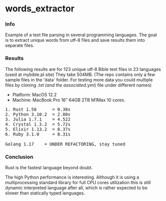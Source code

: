 # words_extractor

### Info

Example of a text file parsing in several programming languages. The goal is to extract unique words from utf-8 files and save results them into separate files.

### Results

The following results are for 123 unique utf-8 Bible text files in 23 languages (used at mybible.pl site) They take 504MB. (The repo contains only a few sample files in the 'data' folder. For testing more data you could multiple files by cloning *.txt (and the associated*.yml) file under different names)

* Platform: MacOS 12.2
* Machine: MacBook Pro 16" 64GB 2TB M1Max 10 cores.

<pre>
1. Rust 1.58      = 0.38s
2. Python 3.10.2  = 2.80s
3. Julia 1.7.1    = 4.522
4. Crystal 1.3.2  = 5.72s
5. Elixir 1.13.2  = 8.37s
6. Ruby 3.1.0     = 8.31s

Golang 1.17    = UNDER REFACTORING, stay tuned
</pre>

### Conclusion

Rust is the fastest language beyond doubt.

The high Python performance is interesting. Although it is using a multiprocessing standard library for full CPU cores utilization this is still dynamic interpreted language after all, which is rather expected to be slower than statically typed languages.
